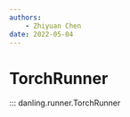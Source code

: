 ```yaml
---
authors:
    - Zhiyuan Chen
date: 2022-05-04
---
```


# TorchRunner

::: danling.runner.TorchRunner
